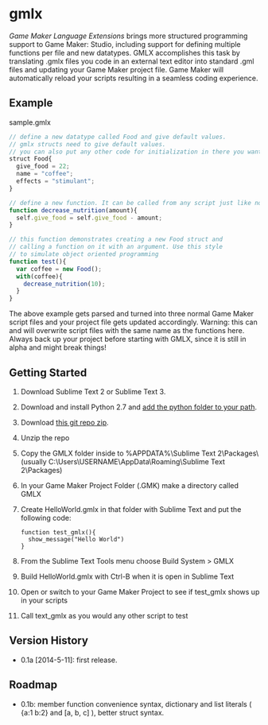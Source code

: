 # gmlx
*Game Maker Language Extensions* brings more structured programming support to Game Maker: Studio, including support for defining multiple functions per file and new datatypes. GMLX accomplishes this task by translating .gmlx files you code in an external text editor into standard .gml files and updating your Game Maker project file. Game Maker will automatically reload your scripts resulting in a seamless coding experience.

## Example
sample.gmlx
```javascript
// define a new datatype called Food and give default values.
// gmlx structs need to give default values.
// you can also put any other code for initialization in there you want.
struct Food{
  give_food = 22;
  name = "coffee";
  effects = "stimulant";
}

// define a new function. It can be called from any script just like normal .gml scripts
function decrease_nutrition(amount){
  self.give_food = self.give_food - amount;
}

// this function demonstrates creating a new Food struct and
// calling a function on it with an argument. Use this style 
// to simulate object oriented programming
function test(){
  var coffee = new Food();
  with(coffee){
    decrease_nutrition(10);
  }
}
```
The above example gets parsed and turned into three normal Game Maker script files and your project file gets updated accordingly. Warning: this can and will overwrite script files with the same name as the functions here. Always back up your project before starting with GMLX, since it is still in alpha and might break things!


## Getting Started
1.  Download Sublime Text 2 or Sublime Text 3.
2.  Download and install Python 2.7 and [add the python folder to your path](http://stackoverflow.com/a/6318188).
3.  Download [this git repo zip](https://github.com/horsman/gmlx/archive/master.zip).
4.  Unzip the repo
5.  Copy the GMLX folder inside to %APPDATA%\Sublime Text 2\Packages\ (usually C:\Users\USERNAME\AppData\Roaming\Sublime Text 2\Packages)
6.  In your Game Maker Project Folder (.GMK) make a directory called GMLX 
7.  Create HelloWorld.gmlx in that folder with Sublime Text and put the following code:

        function test_gmlx(){
          show_message("Hello World")
        }
8.  From the Sublime Text Tools menu choose Build System > GMLX
9.  Build HelloWorld.gmlx with Ctrl-B when it is open in Sublime Text
10.  Open or switch to your Game Maker Project to see if test_gmlx shows up in your scripts
11.  Call text_gmlx as you would any other script to test



## Version History
* 0.1a [2014-5-11]: first release. 

## Roadmap
* 0.1b: member function convenience syntax, dictionary and list literals ( {a:1 b:2} and [a, b, c] ), better struct syntax.
